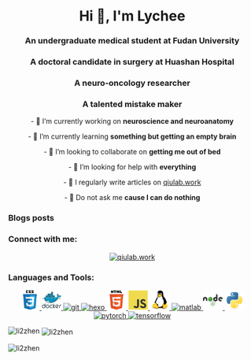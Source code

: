 <h1 align="center">Hi 👋, I'm Lychee</h1>
<h3 align="center">An undergraduate medical student at Fudan University</h3>
<h3 align="center">A doctoral candidate in surgery at Huashan Hospital</h3>
<h3 align="center">A neuro-oncology researcher</h3>
<h3 align="center">A talented mistake maker</h3>

<p align="center">- 🔭 I’m currently working on <strong>neuroscience and neuroanatomy</strong></p>

<p align="center">- 🌱 I’m currently learning <strong>something but getting an empty brain</strong></p>

<p align="center">- 👯 I’m looking to collaborate on <strong>getting me out of bed</strong></p>

<p align="center">- 🤝 I’m looking for help with <strong>everything</strong></p>

<p align="center">- 📝 I regularly write articles on <a href="https://qiulab.work">qiulab.work</a></p>

<p align="center">- 💬 Do not ask me <strong>cause I can do nothing</strong></p>

### Blogs posts
<!-- BLOG-POST-LIST:START -->
<!-- BLOG-POST-LIST:END -->

<h3 align="left">Connect with me:</h3>
<p align="center">
<a href="/qiulab.work" target="blank"><img align="center" src="https://raw.githubusercontent.com/rahuldkjain/github-profile-readme-generator/master/src/images/icons/Social/rss.svg" alt="qiulab.work" height="30" width="40" /></a>
</p>

<h3 align="left">Languages and Tools:</h3>
<p align="center"> <a href="https://www.w3schools.com/css/" target="_blank" rel="noreferrer"> <img src="https://raw.githubusercontent.com/devicons/devicon/master/icons/css3/css3-original-wordmark.svg" alt="css3" width="40" height="40"/> </a> <a href="https://www.docker.com/" target="_blank" rel="noreferrer"> <img src="https://raw.githubusercontent.com/devicons/devicon/master/icons/docker/docker-original-wordmark.svg" alt="docker" width="40" height="40"/> </a> <a href="https://git-scm.com/" target="_blank" rel="noreferrer"> <img src="https://www.vectorlogo.zone/logos/git-scm/git-scm-icon.svg" alt="git" width="40" height="40"/> </a> <a href="hexo.io/" target="_blank" rel="noreferrer"> <img src="https://www.vectorlogo.zone/logos/hexoio/hexoio-icon.svg" alt="hexo" width="40" height="40"/> </a> <a href="https://www.w3.org/html/" target="_blank" rel="noreferrer"> <img src="https://raw.githubusercontent.com/devicons/devicon/master/icons/html5/html5-original-wordmark.svg" alt="html5" width="40" height="40"/> </a> <a href="https://developer.mozilla.org/en-US/docs/Web/JavaScript" target="_blank" rel="noreferrer"> <img src="https://raw.githubusercontent.com/devicons/devicon/master/icons/javascript/javascript-original.svg" alt="javascript" width="40" height="40"/> </a> <a href="https://www.linux.org/" target="_blank" rel="noreferrer"> <img src="https://raw.githubusercontent.com/devicons/devicon/master/icons/linux/linux-original.svg" alt="linux" width="40" height="40"/> </a> <a href="https://www.mathworks.com/" target="_blank" rel="noreferrer"> <img src="https://upload.wikimedia.org/wikipedia/commons/2/21/Matlab_Logo.png" alt="matlab" width="40" height="40"/> </a> <a href="https://nodejs.org" target="_blank" rel="noreferrer"> <img src="https://raw.githubusercontent.com/devicons/devicon/master/icons/nodejs/nodejs-original-wordmark.svg" alt="nodejs" width="40" height="40"/> </a> <a href="https://www.python.org" target="_blank" rel="noreferrer"> <img src="https://raw.githubusercontent.com/devicons/devicon/master/icons/python/python-original.svg" alt="python" width="40" height="40"/> </a> <a href="https://pytorch.org/" target="_blank" rel="noreferrer"> <img src="https://www.vectorlogo.zone/logos/pytorch/pytorch-icon.svg" alt="pytorch" width="40" height="40"/> </a> <a href="https://www.tensorflow.org" target="_blank" rel="noreferrer"> <img src="https://www.vectorlogo.zone/logos/tensorflow/tensorflow-icon.svg" alt="tensorflow" width="40" height="40"/> </a> </p>

<p><img align="left" src="https://github-readme-stats.vercel.app/api/top-langs?username=li2zhen&show_icons=true&locale=en&layout=compact" alt="li2zhen" /></p>

<p>&nbsp;<img align="center" src="https://github-readme-stats.vercel.app/api?username=li2zhen&show_icons=true&locale=en" alt="li2zhen" /></p>

<p><img align="center" src="https://github-readme-streak-stats.herokuapp.com/?user=li2zhen&" alt="li2zhen" /></p>
